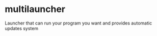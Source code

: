 multilauncher
=============

Launcher that can run your program you want and provides automatic updates system
